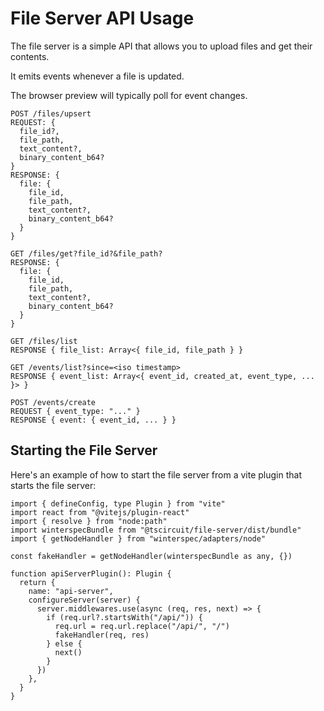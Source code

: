 # File Server API Usage

The file server is a simple API that allows you to upload files and get their contents.

It emits events whenever a file is updated.

The browser preview will typically poll for event
changes.

```
POST /files/upsert
REQUEST: {
  file_id?,
  file_path,
  text_content?,
  binary_content_b64?
}
RESPONSE: {
  file: {
    file_id,
    file_path,
    text_content?,
    binary_content_b64?
  }
}

GET /files/get?file_id?&file_path?
RESPONSE: {
  file: {
    file_id,
    file_path,
    text_content?,
    binary_content_b64?
  }
}

GET /files/list
RESPONSE { file_list: Array<{ file_id, file_path } }

GET /events/list?since=<iso timestamp>
RESPONSE { event_list: Array<{ event_id, created_at, event_type, ... }> }

POST /events/create
REQUEST { event_type: "..." }
RESPONSE { event: { event_id, ... } }
```

## Starting the File Server

Here's an example of how to start the file server from a vite plugin that starts the file server:

```tsx
import { defineConfig, type Plugin } from "vite"
import react from "@vitejs/plugin-react"
import { resolve } from "node:path"
import winterspecBundle from "@tscircuit/file-server/dist/bundle"
import { getNodeHandler } from "winterspec/adapters/node"

const fakeHandler = getNodeHandler(winterspecBundle as any, {})

function apiServerPlugin(): Plugin {
  return {
    name: "api-server",
    configureServer(server) {
      server.middlewares.use(async (req, res, next) => {
        if (req.url?.startsWith("/api/")) {
          req.url = req.url.replace("/api/", "/")
          fakeHandler(req, res)
        } else {
          next()
        }
      })
    },
  }
}
```
